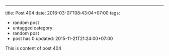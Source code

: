 ---
title: Post 404
date: 2016-03-07T08:43:04+07:00
tags:
  - random post
  - untagged
category:
  - random post
  - post has 0
updated: 2015-11-21T21:24:00+07:00

This is content of post 404